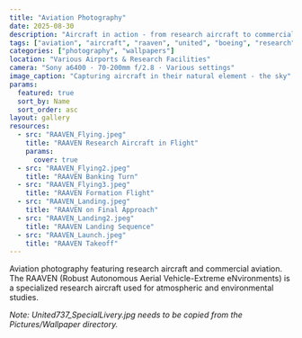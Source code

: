 ```yaml
---
title: "Aviation Photography"
date: 2025-08-30
description: "Aircraft in action - from research aircraft to commercial aviation, capturing the beauty of flight."
tags: ["aviation", "aircraft", "raaven", "united", "boeing", "research", "flying", "wallpapers"]
categories: ["photography", "wallpapers"]
location: "Various Airports & Research Facilities"
camera: "Sony a6400 · 70-200mm f/2.8 · Various settings"
image_caption: "Capturing aircraft in their natural element - the sky"
params:
  featured: true
  sort_by: Name
  sort_order: asc
layout: gallery
resources:
  - src: "RAAVEN_Flying.jpeg"
    title: "RAAVEN Research Aircraft in Flight"
    params:
      cover: true
  - src: "RAAVEN_Flying2.jpeg"
    title: "RAAVEN Banking Turn"
  - src: "RAAVEN_Flying3.jpeg"
    title: "RAAVEN Formation Flight"
  - src: "RAAVEN_Landing.jpeg"
    title: "RAAVEN on Final Approach"
  - src: "RAAVEN_Landing2.jpeg"
    title: "RAAVEN Landing Sequence"
  - src: "RAAVEN_Launch.jpeg"
    title: "RAAVEN Takeoff"
---
```


Aviation photography featuring research aircraft and commercial aviation. The RAAVEN (Robust Autonomous Aerial Vehicle-Extreme eNvironments) is a specialized research aircraft used for atmospheric and environmental studies.

*Note: United737_SpecialLivery.jpg needs to be copied from the Pictures/Wallpaper directory.*